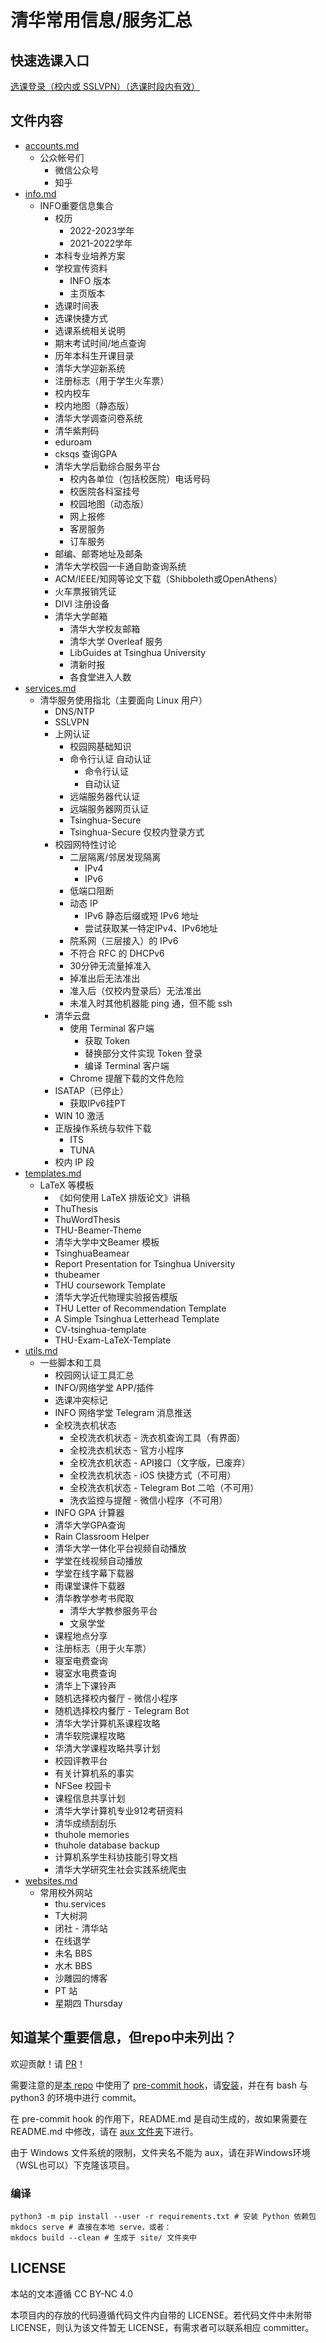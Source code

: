 # 清华常用信息/服务汇总

## 快速选课入口

[选课登录（校内或 SSLVPN）（选课时段内有效）](http://zhjwxk.cic.tsinghua.edu.cn/xklogin.do)

## 文件内容
- [accounts.md](accounts.md)
    - 公众帐号们
        - 微信公众号
        - 知乎
- [info.md](info.md)
    - INFO重要信息集合
        - 校历
            - 2022-2023学年 
            - 2021-2022学年 
        - 本科专业培养方案
        - 学校宣传资料
            - INFO 版本
            - 主页版本
        - 选课时间表
        - 选课快捷方式
        - 选课系统相关说明
        - 期末考试时间/地点查询
        - 历年本科生开课目录
        - 清华大学迎新系统
        - 注册标志（用于学生火车票）
        - 校内校车
        - 校内地图（静态版）
        - 清华大学调查问卷系统
        - 清华紫荆码
        - eduroam
        - cksqs 查询GPA
        - 清华大学后勤综合服务平台
            - 校内各单位（包括校医院）电话号码
            - 校医院各科室挂号
            - 校园地图（动态版）
            - 网上报修
            - 客房服务
            - 订车服务
        - 邮编、邮寄地址及邮条
        - 清华大学校园一卡通自助查询系统
        - ACM/IEEE/知网等论文下载（Shibboleth或OpenAthens）
        - 火车票报销凭证
        - DIVI 注册设备
        - 清华大学邮箱
            - 清华大学校友邮箱
            - 清华大学 Overleaf 服务
            - LibGuides at Tsinghua University
            - 清新时报
            - 各食堂进入人数
- [services.md](services.md)
    - 清华服务使用指北（主要面向 Linux 用户）
        - DNS/NTP
        - SSLVPN
        - 上网认证
            - 校园网基础知识
            - 命令行认证 自动认证
                - 命令行认证
                - 自动认证
            - 远端服务器代认证
            - 远端服务器网页认证
            - Tsinghua-Secure
            - Tsinghua-Secure 仅校内登录方式
        - 校园网特性讨论
            - 二层隔离/邻居发现隔离
                - IPv4
                - IPv6
            - 低端口阻断
            - 动态 IP
                - IPv6 静态后缀或短 IPv6 地址
                - 尝试获取某一特定IPv4、IPv6地址
            - 院系网（三层接入）的 IPv6
            - 不符合 RFC 的 DHCPv6
            - 30分钟无流量掉准入
            - 掉准出后无法准出
            - 准入后（仅校内登录后）无法准出
            - 未准入时其他机器能 ping 通，但不能 ssh
        - 清华云盘
            - 使用 Terminal 客户端
                - 获取 Token
                - 替换部分文件实现 Token 登录
                - 编译 Terminal 客户端
            - Chrome 提醒下载的文件危险
        - ISATAP（已停止）
            - 获取IPv6挂PT
        - WIN 10 激活
        - 正版操作系统与软件下载
            - ITS
            - TUNA
        - 校内 IP 段
- [templates.md](templates.md)
    - LaTeX 等模板
        - 《如何使用 LaTeX 排版论文》讲稿
        - ThuThesis
        - ThuWordThesis
        - THU-Beamer-Theme
        - 清华大学中文Beamer 模板
        - TsinghuaBeamear
        - Report Presentation for Tsinghua University
        - thubeamer
        - THU coursework Template
        - 清华大学近代物理实验报告模版
        - THU Letter of Recommendation Template
        - A Simple Tsinghua Letterhead Template
        - CV-tsinghua-template
        - THU-Exam-LaTeX-Template
- [utils.md](utils.md)
    - 一些脚本和工具
        - 校园网认证工具汇总
        - INFO/网络学堂 APP/插件
        - 选课冲突标记
        - INFO 网络学堂 Telegram 消息推送
        - 全校洗衣机状态
            - 全校洗衣机状态 - 洗衣机查询工具（有界面）
            - 全校洗衣机状态 - 官方小程序
            - 全校洗衣机状态 - API接口（文字版，已废弃）
            - 全校洗衣机状态 - iOS 快捷方式（不可用）
            - 全校洗衣机状态 - Telegram Bot 二哈（不可用）
            - 洗衣监控与提醒 - 微信小程序（不可用）
        - INFO GPA 计算器
        - 清华大学GPA查询
        - Rain Classroom Helper
        - 清华大学一体化平台视频自动播放
        - 学堂在线视频自动播放
        - 学堂在线字幕下载器
        - 雨课堂课件下载器
        - 清华教学参考书爬取
            - 清华大学教参服务平台
            - 文泉学堂
        - 课程地点分享
        - 注册标志（用于火车票）
        - 寝室电费查询
        - 寝室水电费查询
        - 清华上下课铃声
        - 随机选择校内餐厅 - 微信小程序
        - 随机选择校内餐厅 - Telegram Bot
        - 清华大学计算机系课程攻略
        - 清华软院课程攻略
        - 华清大学课程攻略共享计划
        - 校园评教平台
        - 有关计算机系的事实
        - NFSee 校园卡
        - 课程信息共享计划
        - 清华大学计算机专业912考研资料
        - 清华成绩刮刮乐
        - thuhole memories
        - thuhole database backup
        - 计算机系学生科协技能引导文档
        - 清华大学研究生社会实践系统爬虫
- [websites.md](websites.md)
    - 常用校外网站
        - thu.services
        - T大树洞
        - 闭社 - 清华站
        - 在线退学
        - 未名 BBS
        - 水木 BBS
        - 沙雕园的博客
        - PT 站
        - 星期四 Thursday

## 知道某个重要信息，但repo中未列出？

欢迎贡献！请 [PR](https://github.com/ZenithalHourlyRate/thuservices/pulls)！

需要注意的是[本 repo](https://github.com/ZenithalHourlyRate/thuservices) 中使用了 [pre-commit hook](https://github.com/ZenithalHourlyRate/thuservices/blob/master/pre-commit)，请[安装](https://git-scm.com/book/zh/v2/%E8%87%AA%E5%AE%9A%E4%B9%89-Git-Git-%E9%92%A9%E5%AD%90)，并在有 bash 与 python3 的环境中进行 commit。

在 pre-commit hook 的作用下，README.md 是自动生成的，故如果需要在 README.md 中修改，请在 [aux 文件夹](https://github.com/ZenithalHourlyRate/thuservices/tree/master/aux)下进行。

由于 Windows 文件系统的限制，文件夹名不能为 aux，请在非Windows环境（WSL也可以）下克隆该项目。

### 编译

```
python3 -m pip install --user -r requirements.txt # 安装 Python 依赖包
mkdocs serve # 直接在本地 serve，或者：
mkdocs build --clean # 生成于 site/ 文件夹中
```

## LICENSE

本站的文本遵循 CC BY-NC 4.0

本项目内的存放的代码遵循代码文件内自带的 LICENSE。若代码文件中未附带 LICENSE，则认为该文件暂无 LICENSE，有需求者可以联系相应 committer。
